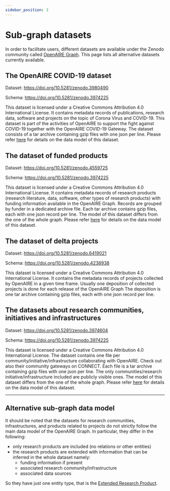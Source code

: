 ```yaml
---
sidebar_position: 3
---
```


# Sub-graph datasets

In order to facilitate users, different datasets are available under the Zenodo community called [OpenAIRE Graph](https://zenodo.org/communities/openaire-research-graph).
This page lists all alternative datasets currently available.
<!-- :::caution
This version is not accompanied with public dataset files, hence the files in this section are based on [v6.0.0](/docs/6.0.0/) of the Graph. The current data are only exposed via the [OpenAIRE Graph API](https://graph.openaire.eu/develop/) and added-value services that are built on top of this version of the Graph (e.g., the [OpenAIRE Explore](https://explore.openaire.eu/)). If you are interested to get bulk access to our latest data, please contact us via our [helpdesk](https://graph.openaire.eu/support).
::: -->

## The OpenAIRE COVID-19 dataset

Dataset: https://doi.org/10.5281/zenodo.3980490

Schema: https://doi.org/10.5281/zenodo.3974225
    
This dataset is licensed under a Creative Commons Attribution 4.0 International License.
It contains metadata records of publications, research data, software and projects on the topic of Corona Virus and COVID-19. 
This dataset is part of the activities of OpenAIRE to support the fight against COVID-19 together with the OpenAIRE COVID-19 Gateway. 
The dataset consists of a tar archive containing gzip files with one json per line. Please refer [here](#alternative-sub-graph-data-model) for details on the data model of this dataset.

## The dataset of funded products

Dataset: https://doi.org/10.5281/zenodo.4559725

Schema: https://doi.org/10.5281/zenodo.3974225

This dataset is licensed under a Creative Commons Attribution 4.0 International License.
It contains metadata records of research products (research literature, data, software, other types of research products) with funding 
information available in the OpenAIRE Graph. Records are grouped by funder in a dedicated archive file. Each tar archive contains 
gzip files, each with one json record per line. The model of this dataset differs from the one of the whole graph.
Please refer [here](#alternative-sub-graph-data-model) for details on the data model of this dataset.

## The dataset of delta projects

Dataset: https://doi.org/10.5281/zenodo.6419021

Schema: https://doi.org/10.5281/zenodo.4238938
  
This dataset is licensed under a Creative Commons Attribution 4.0 International License.
It contains the metadata records of projects collected by OpenAIRE in a given time frame. Usually one deposition of collected projects is done for each release of the OpenAIRE Graph
The deposition is one tar archive containing gzip files, each with one json record per line.

## The datasets about research communities, initiatives and infrastructures

Dataset: https://doi.org/10.5281/zenodo.3974604

Schema: https://doi.org/10.5281/zenodo.3974225

This dataset is licensed under a Creative Commons Attribution 4.0 International License.
The dataset contains one file per community/initiative/infrastructure collaborating with OpenAIRE. Check out also their community gateways on 
CONNECT. Each file is a tar archive containing gzip files with one json per line. The only communities/research initiative/infrastructure included are publicly visible ones.
The model of this dataset differs from the one of the whole graph.
Please refer [here](#alternative-sub-graph-data-model) for details on the data model of this dataset.

--- 

## Alternative sub-graph data model

It should be noted that the datasets for research communities, infrastructures, and products related to projects do not strictly follow the main data model of the OpenAIRE Graph. In particular, they differ in the following:

* only research products are included (no relations or other entities)
* the research products are extended with information that can be inferred in the whole dataset namely:
  * funding information if present
  * associated research community/infrastructure 
  * associated data sources 

So they have just one entity type, that is the [Extended Research Product](./alternative-model/extended-research-product.md).
